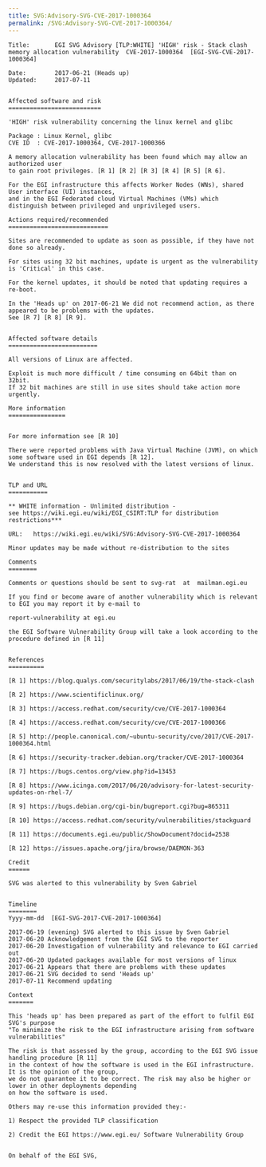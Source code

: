```yaml
---
title: SVG:Advisory-SVG-CVE-2017-1000364
permalink: /SVG:Advisory-SVG-CVE-2017-1000364/
---
```


    Title:       EGI SVG Advisory [TLP:WHITE] 'HIGH' risk - Stack clash memory allocation vulnerability  CVE-2017-1000364  [EGI-SVG-CVE-2017-1000364]

    Date:        2017-06-21 (Heads up)
    Updated:     2017-07-11


    Affected software and risk
    ==========================

    'HIGH' risk vulnerability concerning the linux kernel and glibc

    Package : Linux Kernel, glibc
    CVE ID  : CVE-2017-1000364, CVE-2017-1000366

    A memory allocation vulnerability has been found which may allow an authorized user
    to gain root privileges. [R 1] [R 2] [R 3] [R 4] [R 5] [R 6].

    For the EGI infrastructure this affects Worker Nodes (WNs), shared User interface (UI) instances,
    and in the EGI Federated cloud Virtual Machines (VMs) which distinguish between privileged and unprivileged users.

    Actions required/recommended
    ============================

    Sites are recommended to update as soon as possible, if they have not done so already.

    For sites using 32 bit machines, update is urgent as the vulnerability is 'Critical' in this case.

    For the kernel updates, it should be noted that updating requires a re-boot.

    In the 'Heads up' on 2017-06-21 We did not recommend action, as there appeared to be problems with the updates.
    See [R 7] [R 8] [R 9].


    Affected software details
    =========================

    All versions of Linux are affected.

    Exploit is much more difficult / time consuming on 64bit than on 32bit.
    If 32 bit machines are still in use sites should take action more urgently.

    More information
    ================


    For more information see [R 10]

    There were reported problems with Java Virtual Machine (JVM), on which some software used in EGI depends [R 12].
    We understand this is now resolved with the latest versions of linux.


    TLP and URL
    ===========

    ** WHITE information - Unlimited distribution -
    see https://wiki.egi.eu/wiki/EGI_CSIRT:TLP for distribution restrictions***

    URL:   https://wiki.egi.eu/wiki/SVG:Advisory-SVG-CVE-2017-1000364

    Minor updates may be made without re-distribution to the sites

    Comments
    ========

    Comments or questions should be sent to svg-rat  at  mailman.egi.eu

    If you find or become aware of another vulnerability which is relevant to EGI you may report it by e-mail to

    report-vulnerability at egi.eu

    the EGI Software Vulnerability Group will take a look according to the procedure defined in [R 11]


    References
    ==========

    [R 1] https://blog.qualys.com/securitylabs/2017/06/19/the-stack-clash

    [R 2] https://www.scientificlinux.org/

    [R 3] https://access.redhat.com/security/cve/CVE-2017-1000364

    [R 4] https://access.redhat.com/security/cve/CVE-2017-1000366

    [R 5] http://people.canonical.com/~ubuntu-security/cve/2017/CVE-2017-1000364.html

    [R 6] https://security-tracker.debian.org/tracker/CVE-2017-1000364

    [R 7] https://bugs.centos.org/view.php?id=13453

    [R 8] https://www.icinga.com/2017/06/20/advisory-for-latest-security-updates-on-rhel-7/

    [R 9] https://bugs.debian.org/cgi-bin/bugreport.cgi?bug=865311

    [R 10] https://access.redhat.com/security/vulnerabilities/stackguard

    [R 11] https://documents.egi.eu/public/ShowDocument?docid=2538

    [R 12] https://issues.apache.org/jira/browse/DAEMON-363

    Credit
    ======

    SVG was alerted to this vulnerability by Sven Gabriel


    Timeline
    ========
    Yyyy-mm-dd  [EGI-SVG-2017-CVE-2017-1000364]

    2017-06-19 (evening) SVG alerted to this issue by Sven Gabriel
    2017-06-20 Acknowledgement from the EGI SVG to the reporter
    2017-06-20 Investigation of vulnerability and relevance to EGI carried out
    2017-06-20 Updated packages available for most versions of linux
    2017-06-21 Appears that there are problems with these updates
    2017-06-21 SVG decided to send 'Heads up'
    2017-07-11 Recommend updating

    Context
    =======

    This 'heads up' has been prepared as part of the effort to fulfil EGI SVG's purpose
    "To minimize the risk to the EGI infrastructure arising from software vulnerabilities"

    The risk is that assessed by the group, according to the EGI SVG issue handling procedure [R 11]
    in the context of how the software is used in the EGI infrastructure. It is the opinion of the group,
    we do not guarantee it to be correct. The risk may also be higher or lower in other deployments depending
    on how the software is used.

    Others may re-use this information provided they:-

    1) Respect the provided TLP classification

    2) Credit the EGI https://www.egi.eu/ Software Vulnerability Group


    On behalf of the EGI SVG,